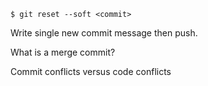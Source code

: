 ```
$ git reset --soft <commit>
```

Write single new commit message then push.

What is a merge commit?

Commit conflicts versus code conflicts



